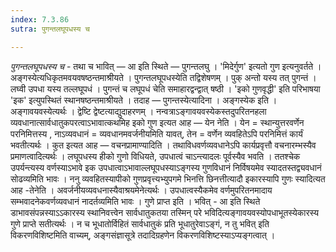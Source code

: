 ```yaml
---
index: 7.3.86
sutra: पुगन्तलघूपधस्य च

---
```

_पुगन्तलघूपधस्य च_ - तथा च भावित् —  आ इति स्थिते — पुगन्तलघु । 'मिदेर्गुण' इत्यतो गुण इत्यनुवर्तते । अङ्गस्येत्यधिकृतमवयवषष्ठन्तमाश्रीयते । पुगन्तलघूपधस्येति तद्विशेषणम् । पुक् अन्तो यस्य तत् पुगन्तं । लघ्वी उपधा यस्य तल्लघूपधं । पुगन्तं च लघूपधं चेति समाहारद्वन्द्वात् षष्ठी । 'इको गुणवृद्धी' इति परिभाषया 'इक' इत्युपस्थितं स्थानषष्ठन्तमाश्रीयते । तदाह — पुगन्तस्येत्यादिना । अङ्गस्येक इति । अङ्गावयवस्येत्यर्थः । द्वेष्टि द्वेष्टत्याद्युदाहरणम् । नन्वत्राऽङ्गावयवस्येकस्तदुपरितनहला व्यवधानात्सार्वधातुकपरत्वाऽभावात्कथमिह इको गुण इत्यत आह — येन नेति । येन = स्थान्युत्तरवर्णेन परनिमित्तस्य , नाऽव्यवधानं = व्यवधानमवर्जनीयमिति यावत्, तेन = वर्णेन व्यवहितेऽपि परनिमित्तं कार्यं भवतीत्यर्थः । कुत इत्यत आह —  वचनप्रामाण्यादिति । तथाविधवर्णव्यवधानेऽपि कार्यप्रवृत्तौ वचनारम्भस्यैव प्रमाणत्वादित्यर्थः । लघूपधस्य हीको गुणो विधियते, उपधात्वं चाऽन्त्यादलः पूर्वस्यैव भवति । ततश्चेक उपर्यन्त्यस्य वर्णस्याऽभावे इक उपधात्वाऽभावाल्लघूपधस्याऽङ्गस्य गुणविधानं निर्विषयमेव स्यादतस्तद्व्यवधानं सोढव्यमिति भावः । ननु व्यवहितस्यापीको गुणप्रवृत्त्यभ्युपगमे भिनत्ति छिनत्तीत्यादौ इकारस्यापि गुणः स्यादित्यत आह -तेनेति । अवर्जनीयव्यवधनास्यैवाश्रयमेनेत्यर्थः । उपधात्वस्यैकमेव वर्णमुपरितनमादाय सम्भवादनेकवर्णव्यवधानं नादर्तव्यमिति भावः । गुणे प्राप्त इति । भवित् - आ इति स्थिते डाभावसंपन्नस्याऽ‌ऽकारस्य स्थानिवत्त्वेन सार्वधातुकतया तस्मिन् परे भविदित्यङ्गावयवस्योपधाभूतस्येकारस्य गुणे प्राप्ते सतीत्यर्थः । न च भूधातोर्विहितं सार्वधातुकं प्रति भूधातुरेवाऽङ्गं, न तु भवित् इति विकरणविशिष्टमिति वाच्यम्, अङ्गसंज्ञासूत्रे तदादिग्रहणेन विकरणविशिष्टस्याऽप्यङ्गत्वात् ।